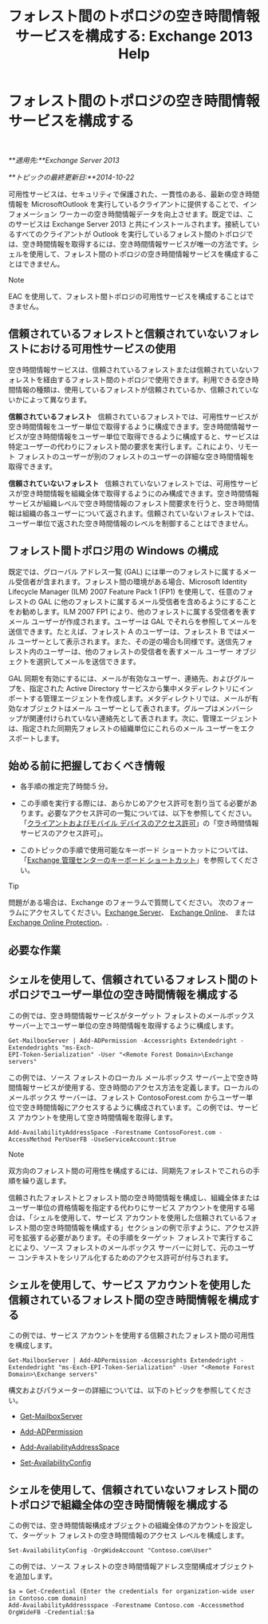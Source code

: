 ﻿---
title: 'フォレスト間のトポロジの空き時間情報サービスを構成する: Exchange 2013 Help'
TOCTitle: フォレスト間のトポロジの空き時間情報サービスを構成する
ms:assetid: f1e7d407-f0d3-47a7-8cc3-03c5980445d5
ms:mtpsurl: https://technet.microsoft.com/ja-jp/library/Bb125182(v=EXCHG.150)
ms:contentKeyID: 52057873
ms.date: 04/24/2018
mtps_version: v=EXCHG.150
ms.translationtype: HT
---

# フォレスト間のトポロジの空き時間情報サービスを構成する

 

_**適用先:**Exchange Server 2013_

_**トピックの最終更新日:**2014-10-22_

可用性サービスは、セキュリティで保護された、一貫性のある、最新の空き時間情報を MicrosoftOutlook を実行しているクライアントに提供することで、インフォメーション ワーカーの空き時間情報データを向上させます。既定では、このサービスは Exchange Server 2013 と共にインストールされます。接続しているすべてのクライアントが Outlook を実行しているフォレスト間のトポロジでは、空き時間情報を取得するには、空き時間情報サービスが唯一の方法です。シェルを使用して、フォレスト間のトポロジの空き時間情報サービスを構成することはできません。


> [!NOTE]
> EAC を使用して、フォレスト間トポロジの可用性サービスを構成することはできません。



## 信頼されているフォレストと信頼されていないフォレストにおける可用性サービスの使用

空き時間情報サービスは、信頼されているフォレストまたは信頼されていないフォレストを経由するフォレスト間のトポロジで使用できます。利用できる空き時間情報の種類は、使用しているフォレストが信頼されているか、信頼されていないかによって異なります。

**信頼されているフォレスト**   信頼されているフォレストでは、可用性サービスが空き時間情報をユーザー単位で取得するように構成できます。空き時間情報サービスが空き時間情報をユーザー単位で取得できるように構成すると、サービスは特定ユーザーの代わりにフォレスト間の要求を実行します。これにより、リモート フォレストのユーザーが別のフォレストのユーザーの詳細な空き時間情報を取得できます。

**信頼されていないフォレスト**   信頼されていないフォレストでは、可用性サービスが空き時間情報を組織全体で取得するようにのみ構成できます。空き時間情報サービスが組織レベルで空き時間情報のフォレスト間要求を行うと、空き時間情報は組織の各ユーザーについて返されます。信頼されていないフォレストでは、ユーザー単位で返された空き時間情報のレベルを制御することはできません。

## フォレスト間トポロジ用の Windows の構成

既定では、グローバル アドレス一覧 (GAL) には単一のフォレストに属するメール受信者が含まれます。フォレスト間の環境がある場合、Microsoft Identity Lifecycle Manager (ILM) 2007 Feature Pack 1 (FP1) を使用して、任意のフォレストの GAL に他のフォレストに属するメール受信者を含めるようにすることをお勧めします。ILM 2007 FP1 により、他のフォレストに属する受信者を表すメール ユーザーが作成されます。ユーザーは GAL でそれらを参照してメールを送信できます。たとえば、フォレスト A のユーザーは、フォレスト B ではメール ユーザーとして表示されます。また、その逆の場合も同様です。送信先フォレスト内のユーザーは、他のフォレストの受信者を表すメール ユーザー オブジェクトを選択してメールを送信できます。

GAL 同期を有効にするには、メールが有効なユーザー、連絡先、およびグループを、指定された Active Directory サービスから集中メタディレクトリにインポートする管理エージェントを作成します。メタディレクトリでは、メールが有効なオブジェクトはメール ユーザーとして表されます。グループはメンバーシップが関連付けられていない連絡先として表されます。次に、管理エージェントは、指定された同期先フォレストの組織単位にこれらのメール ユーザーをエクスポートします。

## 始める前に把握しておくべき情報

  - 各手順の推定完了時間:5 分。

  - この手順を実行する際には、あらかじめアクセス許可を割り当てる必要があります。必要なアクセス許可の一覧については、以下を参照してください。「[クライアントおよびモバイル デバイスのアクセス許可](clients-and-mobile-devices-permissions-exchange-2013-help.md)」の「空き時間情報サービスのアクセス許可」。

  - このトピックの手順で使用可能なキーボード ショートカットについては、「[Exchange 管理センターのキーボード ショートカット](keyboard-shortcuts-in-the-exchange-admin-center-exchange-online-protection-help.md)」を参照してください。


> [!TIP]
> 問題がある場合は、Exchange のフォーラムで質問してください。 次のフォーラムにアクセスしてください。<A href="https://go.microsoft.com/fwlink/p/?linkid=60612">Exchange Server</A>、 <A href="https://go.microsoft.com/fwlink/p/?linkid=267542">Exchange Online</A>、 または <A href="https://go.microsoft.com/fwlink/p/?linkid=285351">Exchange Online Protection</A>。.



## 必要な作業

## シェルを使用して、信頼されているフォレスト間のトポロジでユーザー単位の空き時間情報を構成する

この例では、空き時間情報サービスがターゲット フォレストのメールボックス サーバー上でユーザー単位の空き時間情報を取得するように構成します。

    Get-MailboxServer | Add-ADPermission -Accessrights Extendedright -Extendedrights "ms-Exch-
    EPI-Token-Serialization" -User "<Remote Forest Domain>\Exchange servers"

この例では、ソース フォレストのローカル メールボックス サーバー上で空き時間情報サービスが使用する、空き時間のアクセス方法を定義します。ローカルのメールボックス サーバーは、フォレスト ContosoForest.com からユーザー単位で空き時間情報にアクセスするように構成されています。この例では、サービス アカウントを使用して空き時間情報を取得します。

    Add-AvailabilityAddressSpace -Forestname ContosoForest.com -AccessMethod PerUserFB -UseServiceAccount:$true


> [!NOTE]
> 双方向のフォレスト間の可用性を構成するには、同期先フォレストでこれらの手順を繰り返します。



信頼されたフォレストとフォレスト間の空き時間情報を構成し、組織全体またはユーザー単位の資格情報を指定する代わりにサービス アカウントを使用する場合は、「シェルを使用して、サービス アカウントを使用した信頼されているフォレスト間の空き時間情報を構成する」セクションの例で示すように、アクセス許可を拡張する必要があります。その手順をターゲット フォレストで実行することにより、ソース フォレストのメールボックス サーバーに対して、元のユーザー コンテキストをシリアル化するためのアクセス許可が付与されます。

## シェルを使用して、サービス アカウントを使用した信頼されているフォレスト間の空き時間情報を構成する

この例では、サービス アカウントを使用する信頼されたフォレスト間の可用性を構成します。

    Get-MailboxServer | Add-ADPermission -Accessrights Extendedright -Extendedright "ms-Exch-EPI-Token-Serialization" -User "<Remote Forest Domain>\Exchange servers"

構文およびパラメーターの詳細については、以下のトピックを参照してください。

  - [Get-MailboxServer](https://technet.microsoft.com/ja-jp/library/bb123539\(v=exchg.150\))

  - [Add-ADPermission](https://technet.microsoft.com/ja-jp/library/bb124403\(v=exchg.150\))

  - [Add-AvailabilityAddressSpace](https://technet.microsoft.com/ja-jp/library/bb124122\(v=exchg.150\))

  - [Set-AvailabilityConfig](https://technet.microsoft.com/ja-jp/library/bb124103\(v=exchg.150\))

## シェルを使用して、信頼されていないフォレスト間のトポロジで組織全体の空き時間情報を構成する

この例では、空き時間情報構成オブジェクトの組織全体のアカウントを設定して、ターゲット フォレストの空き時間情報のアクセス レベルを構成します。

    Set-AvailabilityConfig -OrgWideAccount "Contoso.com\User"

この例では、ソース フォレストの空き時間情報アドレス空間構成オブジェクトを追加します。

    $a = Get-Credential (Enter the credentials for organization-wide user in Contoso.com domain)
    Add-AvailabilityAddressspace -Forestname Contoso.com -Accessmethod OrgWideFB -Credential:$a

